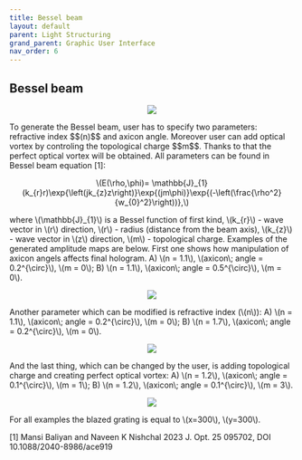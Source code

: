 ```yaml
---
title: Bessel beam
layout: default
parent: Light Structuring
grand_parent: Graphic User Interface
nav_order: 6
---
```

## [](#header-2)Bessel beam
<script id="MathJax-script" async src="https://cdn.jsdelivr.net/npm/mathjax@3/es5/tex-mml-chtml.js"></script>
<p align="center">
  <img src="/BCAA_tutorial/assets/images/Bessel_beam_box.png">
</p>
To generate the Bessel beam, user has to specify two parameters: refractive index $$(n)$$ and axicon angle. Moreover user can add optical vortex by controling the topological charge $$m$$. Thanks to that the perfect optical vortex will be obtained. All parameters can be found in Bessel beam equation [1]:
<p align="center">
\(E(\rho,\phi)= \mathbb{J}_{1}(k_{r}r)\exp{\left(jk_{z}z\right)}\exp{(jm\phi)}\exp{(-\left(\frac{\rho^2}{w_{0}^2}\right))},\)
<p>
where \(\mathbb{J}_{1}\) is a Bessel function of first kind, \(k_{r}\) - wave vector in \(r\) direction, \(r\) - radius (distance from the beam axis), \(k_{z}\) - wave vector in \(z\) direction, \(m\) - topological charge. 
Examples of the generated amplitude maps are below. First one shows how manipulation of axicon angels affects final hologram. A) \(n = 1.1\), \(axicon\; angle = 0.2^{\circ}\), \(m = 0\); B) \(n = 1.1\), \(axicon\; angle = 0.5^{\circ}\), \(m = 0\).
<p align="center">
  <img src="/BCAA_tutorial/assets/images/Bessel_axicon.png">
</p>
Another parameter which can be modified is refractive index (\(n\)): A) \(n = 1.1\), \(axicon\; angle = 0.2^{\circ}\), \(m = 0\); B) \(n = 1.7\), \(axicon\; angle = 0.2^{\circ}\), \(m = 0\).
<p align="center">
  <img src="/BCAA_tutorial/assets/images/Bessel_n.png">
</p>
And the last thing, which can be changed by the user, is adding topological charge and creating perfect optical vortex: A) \(n = 1.2\), \(axicon\; angle = 0.1^{\circ}\), \(m = 1\); B) \(n = 1.2\), \(axicon\; angle = 0.1^{\circ}\), \(m = 3\).
<p align="center">
  <img src="/BCAA_tutorial/assets/images/Bessel_m.png">
</p>
For all examples the blazed grating is equal to \(x=300\), \(y=300\).
<p>
</p>
[1] Mansi Baliyan and Naveen K Nishchal 2023 J. Opt. 25 095702, DOI 10.1088/2040-8986/ace919
